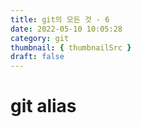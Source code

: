 ```yaml
---
title: git의 모든 것 - 6
date: 2022-05-10 10:05:28
category: git
thumbnail: { thumbnailSrc }
draft: false
---
```


# git alias

